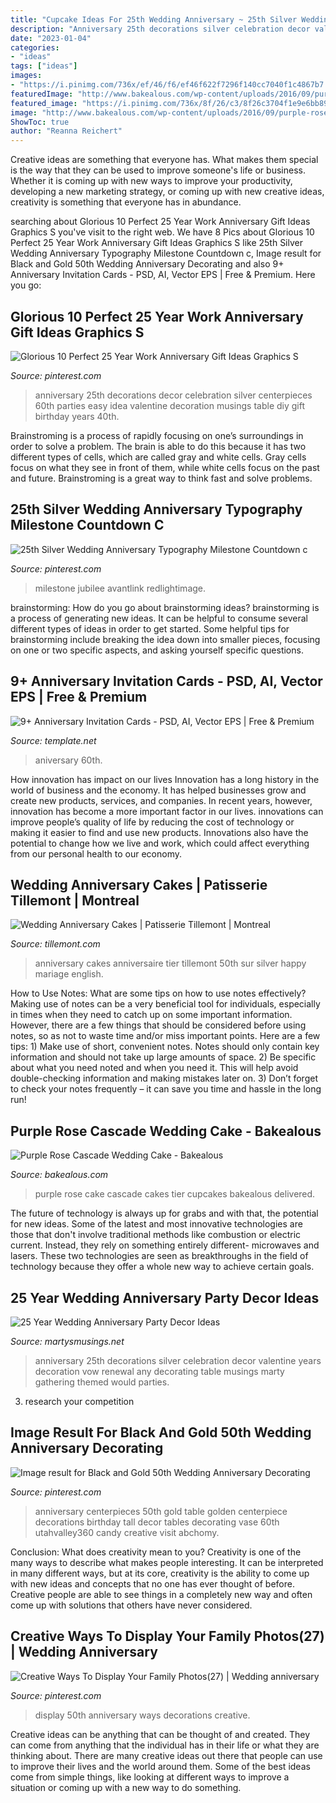 ```yaml
---
title: "Cupcake Ideas For 25th Wedding Anniversary ~ 25th Silver Wedding Anniversary Typography Milestone Countdown C"
description: "Anniversary 25th decorations silver celebration decor valentine years decoration vow renewal any decorating table musings marty gathering themed would parties"
date: "2023-01-04"
categories:
- "ideas"
tags: ["ideas"]
images:
- "https://i.pinimg.com/736x/ef/46/f6/ef46f622f7296f140cc7040f1c4867b7.jpg"
featuredImage: "http://www.bakealous.com/wp-content/uploads/2016/09/purple-rose-cascade-wedding-cake-9-620x932.jpg"
featured_image: "https://i.pinimg.com/736x/8f/26/c3/8f26c3704f1e9e6bb89cebd1413a789d.jpg"
image: "http://www.bakealous.com/wp-content/uploads/2016/09/purple-rose-cascade-wedding-cake-9-620x932.jpg"
ShowToc: true
author: "Reanna Reichert"
---
```



Creative ideas are something that everyone has. What makes them special is the way that they can be used to improve someone's life or business. Whether it is coming up with new ways to improve your productivity, developing a new marketing strategy, or coming up with new creative ideas, creativity is something that everyone has in abundance.

	

		
searching about Glorious 10 Perfect 25 Year Work Anniversary Gift Ideas Graphics S you've visit to the right web. We have 8 Pics about Glorious 10 Perfect 25 Year Work Anniversary Gift Ideas Graphics S like 25th Silver Wedding Anniversary Typography Milestone Countdown c, Image result for Black and Gold 50th Wedding Anniversary Decorating and also 9+ Anniversary Invitation Cards - PSD, AI, Vector EPS | Free &amp; Premium. Here you go:
		
    
## Glorious 10 Perfect 25 Year Work Anniversary Gift Ideas Graphics S

<img loading=lazy src="https://i.pinimg.com/736x/ef/46/f6/ef46f622f7296f140cc7040f1c4867b7.jpg" onerror="this.onerror=null;this.src='https://tse3.mm.bing.net/th?id=OIP.xyNCZpBPJkruJE6kqlN2qAHaLH&amp;pid=15.1';" alt="Glorious 10 Perfect 25 Year Work Anniversary Gift Ideas Graphics S">

_Source: pinterest.com_

>anniversary 25th decorations decor celebration silver centerpieces 60th parties easy idea valentine decoration musings table diy gift birthday years 40th. 

	

Brainstroming is a process of rapidly focusing on one’s surroundings in order to solve a problem. The brain is able to do this because it has two different types of cells, which are called gray and white cells. Gray cells focus on what they see in front of them, while white cells focus on the past and future. Brainstroming is a great way to think fast and solve problems.

    
## 25th Silver Wedding Anniversary Typography Milestone Countdown C

<img loading=lazy src="https://i.pinimg.com/736x/8f/26/c3/8f26c3704f1e9e6bb89cebd1413a789d.jpg" onerror="this.onerror=null;this.src='https://tse3.mm.bing.net/th?id=OIP.fkv8kUpG4vApIfoTnW-AcQAAAA&amp;pid=15.1';" alt="25th Silver Wedding Anniversary Typography Milestone Countdown c">

_Source: pinterest.com_

>milestone jubilee avantlink redlightimage. 

	

brainstorming: How do you go about brainstorming ideas?
brainstorming is a process of generating new ideas. It can be helpful to consume several different types of ideas in order to get started. Some helpful tips for brainstorming include breaking the idea down into smaller pieces, focusing on one or two specific aspects, and asking yourself specific questions.

    
## 9+ Anniversary Invitation Cards - PSD, AI, Vector EPS | Free &amp; Premium

<img loading=lazy src="https://images.template.net/wp-content/uploads/2017/02/14115135/25th-Anniversary-Invitation-Card.jpg?width=480" onerror="this.onerror=null;this.src='https://tse4.mm.bing.net/th?id=OIP.ZvflUJkKDZ8LdOgtmTwAbwHaFj&amp;pid=15.1';" alt="9+ Anniversary Invitation Cards - PSD, AI, Vector EPS | Free &amp; Premium">

_Source: template.net_

>aniversary 60th. 

	

How innovation has impact on our lives
Innovation has a long history in the world of business and the economy. It has helped businesses grow and create new products, services, and companies. In recent years, however, innovation has become a more important factor in our lives. innovations can improve people’s quality of life by reducing the cost of technology or making it easier to find and use new products. Innovations also have the potential to change how we live and work, which could affect everything from our personal health to our economy.

    
## Wedding Anniversary Cakes | Patisserie Tillemont | Montreal

<img loading=lazy src="http://www.tillemont.com/wp-content/gallery/wedding-anniversary-cakes/wedding_anniversary-2-tier_silver_anniversary.jpg" onerror="this.onerror=null;this.src='https://tse2.mm.bing.net/th?id=OIP.T2PxL_CxgD16r8gReiXPQwHaKD&amp;pid=15.1';" alt="Wedding Anniversary Cakes | Patisserie Tillemont | Montreal">

_Source: tillemont.com_

>anniversary cakes anniversaire tier tillemont 50th sur silver happy mariage english. 

	

How to Use Notes: What are some tips on how to use notes effectively?
Making use of notes can be a very beneficial tool for individuals, especially in times when they need to catch up on some important information. However, there are a few things that should be considered before using notes, so as not to waste time and/or miss important points. Here are a few tips: 1) Make use of short, convenient notes. Notes should only contain key information and should not take up large amounts of space. 2) Be specific about what you need noted and when you need it. This will help avoid double-checking information and making mistakes later on. 3) Don’t forget to check your notes frequently – it can save you time and hassle in the long run!

    
## Purple Rose Cascade Wedding Cake - Bakealous

<img loading=lazy src="http://www.bakealous.com/wp-content/uploads/2016/09/purple-rose-cascade-wedding-cake-9-620x932.jpg" onerror="this.onerror=null;this.src='https://tse3.mm.bing.net/th?id=OIP.HXXwvBybk_HmvlfP7aOatgHaLI&amp;pid=15.1';" alt="Purple Rose Cascade Wedding Cake - Bakealous">

_Source: bakealous.com_

>purple rose cake cascade cakes tier cupcakes bakealous delivered. 

	

The future of technology is always up for grabs and with that, the potential for new ideas. Some of the latest and most innovative technologies are those that don't involve traditional methods like combustion or electric current. Instead, they rely on something entirely different- microwaves and lasers. These two technologies are seen as breakthroughs in the field of technology because they offer a whole new way to achieve certain goals.

    
## 25 Year Wedding Anniversary Party Decor Ideas

<img loading=lazy src="https://www.martysmusings.net/wp-content/uploads/2012/03/25thWeddingAnniv2.jpg" onerror="this.onerror=null;this.src='https://tse1.mm.bing.net/th?id=OIP.YDBGvrKmdBiLqePJOyPpPAHaLH&amp;pid=15.1';" alt="25 Year Wedding Anniversary Party Decor Ideas">

_Source: martysmusings.net_

>anniversary 25th decorations silver celebration decor valentine years decoration vow renewal any decorating table musings marty gathering themed would parties. 

	

3. research your competition 

    
## Image Result For Black And Gold 50th Wedding Anniversary Decorating

<img loading=lazy src="https://i.pinimg.com/736x/50/0d/1e/500d1e056f8bbf06ce6e97646a840631.jpg" onerror="this.onerror=null;this.src='https://tse2.mm.bing.net/th?id=OIP.2oJITe56c6sRZF_5TMykNwAAAA&amp;pid=15.1';" alt="Image result for Black and Gold 50th Wedding Anniversary Decorating">

_Source: pinterest.com_

>anniversary centerpieces 50th gold table golden centerpiece decorations birthday tall decor tables decorating vase 60th utahvalley360 candy creative visit abchomy. 

	

Conclusion: What does creativity mean to you?
Creativity is one of the many ways to describe what makes people interesting. It can be interpreted in many different ways, but at its core, creativity is the ability to come up with new ideas and concepts that no one has ever thought of before. Creative people are able to see things in a completely new way and often come up with solutions that others have never considered.

    
## Creative Ways To Display Your Family Photos(27) | Wedding Anniversary

<img loading=lazy src="https://i.pinimg.com/736x/8c/f3/bb/8cf3bb6864dc32b8d77c558323f3d271.jpg" onerror="this.onerror=null;this.src='https://tse4.mm.bing.net/th?id=OIP.Y3pIIGc3MzrtSzJFdJEkFgHaLG&amp;pid=15.1';" alt="Creative Ways To Display Your Family Photos(27) | Wedding anniversary">

_Source: pinterest.com_

>display 50th anniversary ways decorations creative. 

	

Creative ideas can be anything that can be thought of and created. They can come from anything that the individual has in their life or what they are thinking about. There are many creative ideas out there that people can use to improve their lives and the world around them. Some of the best ideas come from simple things, like looking at different ways to improve a situation or coming up with a new way to do something.

